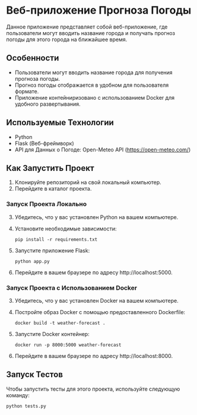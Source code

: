 # Веб-приложение Прогноза Погоды

Данное приложение представляет собой веб-приложение, где пользователи могут вводить название города и получать прогноз погоды для этого города на ближайшее время.

## Особенности
- Пользователи могут вводить название города для получения прогноза погоды.
- Прогноз погоды отображается в удобном для пользователя формате.
- Приложение контейниризовано с использованием Docker для удобного развертывания.

## Используемые Технологии
- Python
- Flask (Веб-фреймворк)
- API для Данных о Погоде: Open-Meteo API (https://open-meteo.com/)

## Как Запустить Проект
1. Клонируйте репозиторий на свой локальный компьютер.
2. Перейдите в каталог проекта.

### Запуск Проекта Локально
3. Убедитесь, что у вас установлен Python на вашем компьютере.
4. Установите необходимые зависимости:

   ```
   pip install -r requirements.txt
   ```
5. Запустите приложение Flask:

   ```
   python app.py
   ```
6. Перейдите в вашем браузере по адресу http://localhost:5000.

### Запуск Проекта с Использованием Docker
3. Убедитесь, что у вас установлен Docker на вашем компьютере.
4. Постройте образ Docker с помощью предоставленного Dockerfile:

   ```
   docker build -t weather-forecast .
   ```
5. Запустите Docker контейнер:

   ```
   docker run -p 8000:5000 weather-forecast
   ```
6. Перейдите в вашем браузере по адресу http://localhost:8000.

## Запуск Тестов
Чтобы запустить тесты для этого проекта, используйте следующую команду:
   ```
   python tests.py
   ```
